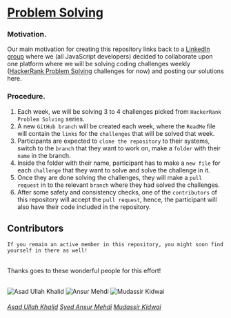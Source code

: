 # [Problem Solving](https://www.linkedin.com/messaging/thread/6740254028388683776/)

### Motivation.
Our main motivation for creating this repository links back to a [LinkedIn group](https://www.linkedin.com/messaging/thread/6740254028388683776/) where we (all JavaScript developers) decided to collaborate upon one platform where we will be solving coding challenges weekly ([HackerRank Problem Solving](https://www.hackerrank.com/domains/algorithms?badge_type=problem-solving) challenges for now) and posting our solutions here.

### Procedure.
1. Each week, we will be solving 3 to 4 challenges picked from `HackerRank Problem Solving` series.
2. A new `GitHub branch` will be created each week, where the `ReadMe` file will contain the `links` for the `challenges` that will be solved that week.
3. Participants are expected to `clone the repository` to their systems, switch to the `branch` that they want to work on, make a `folder` with their `name` in the branch.
4. Inside the folder with their name, participant has to make a `new file` for each `challenge` that they want to solve and solve the challenge in it.
5. Once they are done solving the challenges, they will make a `pull request` in to the relevant `branch` where they had solved the challenges.
6. After some safety and consistency checks, one of the `contributors` of this repository will accept the  `pull request`, hence, the participant will also have their code included in the repository.
## Contributors

`If you remain an active member in this repository, you might soon find yourself in there as well!`

<br />
Thanks goes to these wonderful people for this effort! 
<br />
<br />

![Asad Ullah Khalid](https://avatars1.githubusercontent.com/u/23138058?s=100) ![Ansur Mehdi](https://avatars1.githubusercontent.com/u/16417985?s=100) ![Mudassir Kidwai](https://avatars0.githubusercontent.com/u/47295156?s=100)
###### [Asad Ullah Khalid](https://www.linkedin.com/in/asadkhalid305/) [Syed Ansur Mehdi](https://www.linkedin.com/in/ansur-mehdi-930517154/) [Mudassir Kidwai](https://www.linkedin.com/in/kidwaimudassir/)
